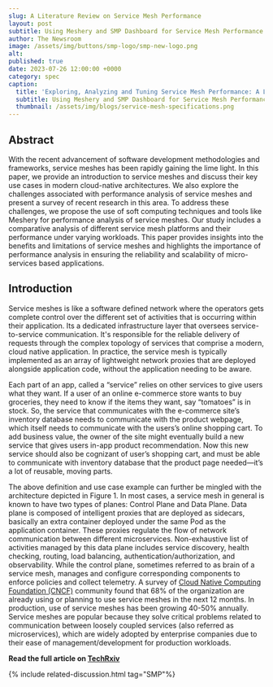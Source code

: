 ```yaml
---
slug: A Literature Review on Service Mesh Performance
layout: post
subtitle: Using Meshery and SMP Dashboard for Service Mesh Performance Analysis
author: The Newsroom
image: /assets/img/buttons/smp-logo/smp-new-logo.png
alt:
published: true
date: 2023-07-26 12:00:00 +0000
category: spec
caption: 
  title: 'Exploring, Analyzing and Tuning Service Mesh Performance: A Literature Review'
  subtitle: Using Meshery and SMP Dashboard for Service Mesh Performance Analysis
  thumbnail: /assets/img/blogs/service-mesh-specifications.png
---
```


## Abstract

With the recent advancement of software development methodologies and frameworks, service meshes has been rapidly gaining the lime light. In this paper, we provide an introduction to service meshes and discuss their key use cases in modern cloud-native architectures. We also explore the challenges associated with performance analysis of service meshes and present a survey of recent research in this area. To address these challenges, we propose the use of soft computing techniques and tools like Meshery for performance analysis of service meshes. Our study includes a comparative analysis of different service mesh platforms and their performance under varying workloads. This paper provides insights into the benefits and limitations of service meshes and highlights the importance of performance analysis in ensuring the reliability and scalability of micro-services based applications.

## Introduction

Service meshes is like a software defined network where the operators gets complete control over the different set of activities that is occurring within their application. Its a dedicated infrastructure layer that oversees service-to-service communication. It's responsible for the reliable delivery of requests through the complex topology of services that comprise a modern, cloud native application. In practice, the service mesh is typically implemented as an array of lightweight network proxies that are deployed alongside application code, without the application needing to be aware.

Each part of an app, called a “service” relies on other services to give users what they want. If a user of an online e-commerce store wants to buy groceries, they need to know if the items they want, say “tomatoes” is in stock. So, the service that communicates with the e-commerce site’s inventory database needs to communicate with the product webpage, which itself needs to communicate with the users’s online shopping cart. To add business value, the owner of the site might eventually build a new service that gives users in-app product recommendation. Now this new service should also be cognizant of user’s shopping cart, and must be able to communicate with inventory database that the product page needed—it’s a lot of reusable, moving parts.

The above definition and use case example can further be mingled with the architecture depicted in Figure 1. In most cases, a service mesh in general is known to have two types of planes: Control Plane and Data Plane. Data plane is composed of intelligent proxies that are deployed as sidecars, basically an extra container deployed under the same Pod as the application container. These proxies regulate the flow of network communication between different microservices. Non-exhaustive list of activities managed by this data plane includes service discovery, health checking, routing, load balancing, authentication/authorization, and observability. While the control plane, sometimes referred to as brain of a service mesh, manages and configure corresponding components to enforce policies and collect telemetry.
A survey of [Cloud Native Computing Foundation (CNCF)](https://www.cncf.io) community found that 68% of the organization are already using or planning to use service meshes in the next 12 months. In production, use of service meshes has been growing 40-50% annually. Service meshes are popular because they solve critical problems related to communication between loosely coupled services (also referred as microservices), which are widely adopted by enterprise companies due to their ease of management/development for production workloads.

**Read the full article on [TechRxiv](https://www.techrxiv.org/articles/preprint/Exploring_Analyzing_and_Tuning_Service_Mesh_Performance_A_Literature_Review/22776119)**

{% include related-discussion.html tag="SMP"%}
